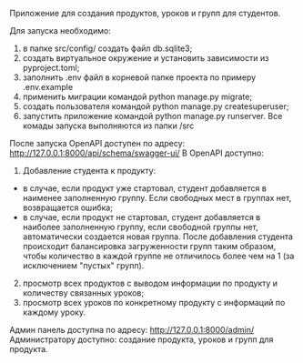 Приложение для создания продуктов, уроков и групп для студентов.

Для запуска необходимо:

1. в папке src/config/ создать файл db.sqlite3;
2. создать виртуальное окружение и установить зависимости из pyproject.toml;
3. заполнить .env файл в корневой папке проекта по примеру .env.example
4. применить миграции командой python manage.py migrate;
5. создать пользователя командой python manage.py createsuperuser;
6. запустить приложение командой python manage.py runserver.
Все комады запуска выполняются из папки /src

После запуска OpenAPI доступен по адресу: http://127.0.0.1:8000/api/schema/swagger-ui/
В ОpenAPI доступно:

1. Добавление студента к продукту:
- в случае, если продукт уже стартовал, студент добавляется в наименее заполненную группу. Если свободных мест в группах нет, возвращается ошибка;
- в случае, если продукт не стартовал, студент добавляется в наиболее заполненную группу, если свободной группы нет, автоматически создается новая группа. После добавления студента происходит балансировка загруженности групп таким образом, чтобы количество в каждой группе не отличилось более чем на 1 (за исключением "пустых" групп).
2. просмотр всех продуктов с выводом информации по продукту и количеству связанных уроков;
3. просмотр всех уроков по конкретному продукту с информаций по каждому уроку.

Админ панель доступна по адресу: http://127.0.0.1:8000/admin/
Администратору доступно: создание продукта, уроков и групп для продукта.